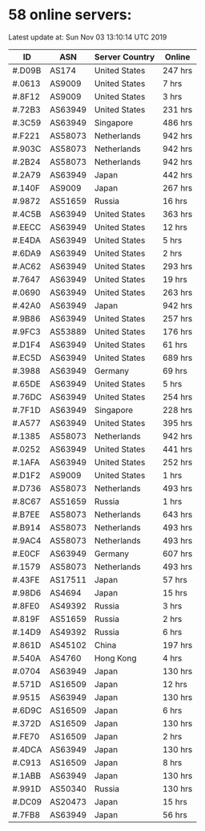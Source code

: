# 58 online servers:

Latest update at: Sun Nov 03 13:10:14 UTC 2019

| ID | ASN | Server Country | Online |
| -- | --- | -------------- | ------ |
| #.D09B | AS174 | United States | 247 hrs |
| #.0613 | AS9009 | United States | 7 hrs |
| #.8F12 | AS9009 | United States | 3 hrs |
| #.72B3 | AS63949 | United States | 231 hrs |
| #.3C59 | AS63949 | Singapore | 486 hrs |
| #.F221 | AS58073 | Netherlands | 942 hrs |
| #.903C | AS58073 | Netherlands | 942 hrs |
| #.2B24 | AS58073 | Netherlands | 942 hrs |
| #.2A79 | AS63949 | Japan | 442 hrs |
| #.140F | AS9009 | Japan | 267 hrs |
| #.9872 | AS51659 | Russia | 16 hrs |
| #.4C5B | AS63949 | United States | 363 hrs |
| #.EECC | AS63949 | United States | 12 hrs |
| #.E4DA | AS63949 | United States | 5 hrs |
| #.6DA9 | AS63949 | United States | 2 hrs |
| #.AC62 | AS63949 | United States | 293 hrs |
| #.7647 | AS63949 | United States | 19 hrs |
| #.0690 | AS63949 | United States | 263 hrs |
| #.42A0 | AS63949 | Japan | 942 hrs |
| #.9B86 | AS63949 | United States | 257 hrs |
| #.9FC3 | AS53889 | United States | 176 hrs |
| #.D1F4 | AS63949 | United States | 61 hrs |
| #.EC5D | AS63949 | United States | 689 hrs |
| #.3988 | AS63949 | Germany | 69 hrs |
| #.65DE | AS63949 | United States | 5 hrs |
| #.76DC | AS63949 | United States | 254 hrs |
| #.7F1D | AS63949 | Singapore | 228 hrs |
| #.A577 | AS63949 | United States | 395 hrs |
| #.1385 | AS58073 | Netherlands | 942 hrs |
| #.0252 | AS63949 | United States | 441 hrs |
| #.1AFA | AS63949 | United States | 252 hrs |
| #.D1F2 | AS9009 | United States | 1 hrs |
| #.D736 | AS58073 | Netherlands | 493 hrs |
| #.8C67 | AS51659 | Russia | 1 hrs |
| #.B7EE | AS58073 | Netherlands | 643 hrs |
| #.B914 | AS58073 | Netherlands | 493 hrs |
| #.9AC4 | AS58073 | Netherlands | 493 hrs |
| #.E0CF | AS63949 | Germany | 607 hrs |
| #.1579 | AS58073 | Netherlands | 493 hrs |
| #.43FE | AS17511 | Japan | 57 hrs |
| #.98D6 | AS4694 | Japan | 15 hrs |
| #.8FE0 | AS49392 | Russia | 3 hrs |
| #.819F | AS51659 | Russia | 2 hrs |
| #.14D9 | AS49392 | Russia | 6 hrs |
| #.861D | AS45102 | China | 197 hrs |
| #.540A | AS4760 | Hong Kong | 4 hrs |
| #.0704 | AS63949 | Japan | 130 hrs |
| #.571D | AS16509 | Japan | 12 hrs |
| #.9515 | AS63949 | Japan | 130 hrs |
| #.6D9C | AS16509 | Japan | 6 hrs |
| #.372D | AS16509 | Japan | 130 hrs |
| #.FE70 | AS16509 | Japan | 2 hrs |
| #.4DCA | AS63949 | Japan | 130 hrs |
| #.C913 | AS16509 | Japan | 8 hrs |
| #.1ABB | AS63949 | Japan | 130 hrs |
| #.991D | AS50340 | Russia | 130 hrs |
| #.DC09 | AS20473 | Japan | 15 hrs |
| #.7FB8 | AS63949 | Japan | 56 hrs |

